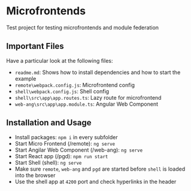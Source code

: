 # Microfrontends
Test project for testing microfrontends and module federation

## Important Files

Have a particular look at the following files:

- ``readme.md``: Shows how to install dependencies and how to start the example
- ``remote\webpack.config.js``: Microfrontend config
- ``shell\webpack.config.js``: Shell config
- ``shell\src\app\app.routes.ts``: Lazy route for microfrontend
- ``web-ang\src\app\app.module.ts``: Angular Web Component

## Installation and Usage

- Install packages: ``npm i`` in every subfolder
- Start Micro Frontend (/remote): ``ng serve``
- Start Angilar Web Component (/web-ang): ``ng serve``
- Start React app (/pgd): ``npm run start``
- Start Shell (shell): ``ng serve``
- Make sure ``remote``, ``web-ang`` and ``pgd`` are started before ``shell`` is loaded into the browser
- Use the shell app at ``4200`` port and check hyperlinks in the header
